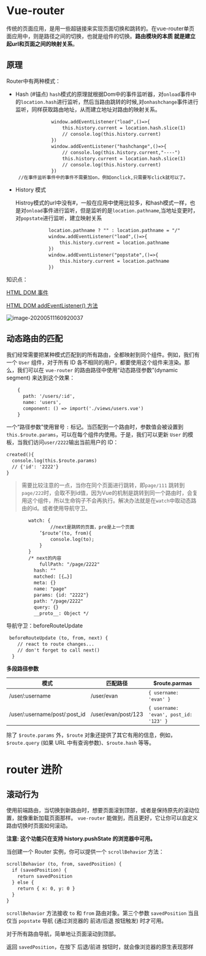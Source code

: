 # Vue-router

传统的页面应用，是用一些超链接来实现页面切换和跳转的。在vue-router单页面应用中，则是路径之间的切换，也就是组件的切换。**路由模块的本质 就是建立起url和页面之间的映射关系**。

## 原理

Router中有两种模式：

- Hash (#锚点) `hash`模式的原理就根据Dom中的事件监听器，对`onload`事件中的`location.hash`进行监听，然后当路由跳转的时候,对`onhashchange`事件进行监听，同样获取路由地址，从而建立地址对路由的映射关系。

  ```
               window.addEventListener("load",()=>{
                   this.history.current = location.hash.slice(1)
                   // console.log(this.history.current)
               })
               window.addEventListener("hashchange",()=>{
                   // console.log(this.history.current,"----")
                   this.history.current = location.hash.slice(1)
                   // console.log(this.history.current)
               })
   //在事件监听事件中的事件不需要加on，例如onclick,只需要写click就可以了。
  ```

- History 模式

  Histroy模式的url中没有#，一般在应用中使用比较多，和hash模式一样，也是对`onload`事件进行监听，但是监听的是`location.pathname`,当地址变更时，对`popstate`进行监听，建立映射关系

  ```
              location.pathname ? "" : location.pathname = "/"
              window.addEventListener("load",()=>{
                  this.history.current = location.pathname
              })
              window.addEventListener("popstate",()=>{
                  this.history.current = location.pathname
              })
  ```

知识点：

[HTML DOM 事件](https://www.runoob.com/jsref/dom-obj-event.html)

[HTML DOM addEventListener() 方法](https://www.runoob.com/jsref/met-element-addeventlistener.html)

![image-20200511160920037](..\..\image\image-20200511160920037.png)

## 动态路由的匹配

我们经常需要把某种模式匹配到的所有路由，全都映射到同个组件。例如，我们有一个 `User` 组件，对于所有 ID 各不相同的用户，都要使用这个组件来渲染。那么，我们可以在 `vue-router` 的路由路径中使用“动态路径参数”(dynamic segment) 来达到这个效果：

```
    {
      path: '/users/:id',
      name: 'users',
      component: () => import('./views/users.vue')
    }
```

一个“路径参数”使用冒号 `:` 标记。当匹配到一个路由时，参数值会被设置到 `this.$route.params`，可以在每个组件内使用。于是，我们可以更新 `User` 的模板，当我们访问`user/2222`输出当前用户的 ID：

```
created(){
  console.log(this.$route.params)
  // {'id': '2222'}
}
```

> 需要比较注意的一点，当你在同个页面进行跳转，即`page/111` 跳转到`page/222`时，会取不到id值，因为Vue的机制是跳转到同一个路由时，会复用这个组件，所以生命钩子不会再执行。解决办法就是在`watch`中取动态路由的id。或者使用导航守卫。

```
        watch: {
        		//next是跳转的页面，pre是上一个页面
            ’$route‘(to, from){
                console.log(to);
            }
        }
        /* next的内容
        	fullPath: "/page/2222"
          hash: ""
          matched: [{…}]
          meta: {}
          name: "page"
          params: {id: "2222"}
          path: "/page/2222"
          query: {}
          __proto__: Object */
```

导航守卫：beforeRouteUpdate

```
 beforeRouteUpdate (to, from, next) {
    // react to route changes...
    // don't forget to call next()
  }
```

**多段路径参数**

| 模式                          | 匹配路径            | $route.parmas                          |
| ----------------------------- | ------------------- | -------------------------------------- |
| /user/:username               | /user/evan          | `{ username: 'evan' }`                 |
| /user/:username/post/:post_id | /user/evan/post/123 | `{ username: 'evan', post_id: '123' }` |

除了 `$route.params` 外，`$route` 对象还提供了其它有用的信息，例如，`$route.query` (如果 URL 中有查询参数)、`$route.hash` 等等。

# router 进阶

## 滚动行为

使用前端路由，当切换到新路由时，想要页面滚到顶部，或者是保持原先的滚动位置，就像重新加载页面那样。 `vue-router` 能做到，而且更好，它让你可以自定义路由切换时页面如何滚动。

**注意: 这个功能只在支持 history.pushState 的浏览器中可用。**

当创建一个 Router 实例，你可以提供一个 `scrollBehavior` 方法：

```
scrollBehavior (to, from, savedPosition) {
  if (savedPosition) {
    return savedPosition
  } else {
    return { x: 0, y: 0 }
  }
}
```

`scrollBehavior` 方法接收 `to` 和 `from` 路由对象。第三个参数 `savedPosition` 当且仅当 `popstate` 导航 (通过浏览器的 前进/后退 按钮触发) 时才可用。

对于所有路由导航，简单地让页面滚动到顶部。

返回 `savedPosition`，在按下 后退/前进 按钮时，就会像浏览器的原生表现那样